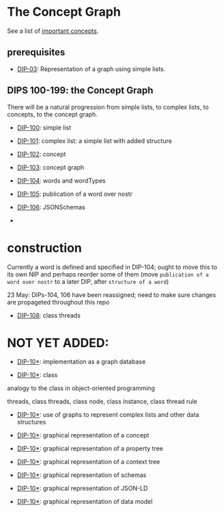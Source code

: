 # The Concept Graph

See a list of [important concepts](importantConcepts.md).

## prerequisites

- [DIP-03](../03.md): Representation of a graph using simple lists.

## DIPS 100-199: the Concept Graph

There will be a natural progression from simple lists, to complex lists, to concepts, to the concept graph.

- [DIP-100](100.md): simple list

- [DIP-101](101.md): complex list: a simple list with added structure

- [DIP-102](102.md): concept

- [DIP-103](103.md): concept graph

- [DIP-104](104.md): words and wordTypes 

- [DIP-105](105.md): publication of a word over nostr

- [DIP-106](106.md): JSONSchemas
- 
# construction

Currently a word is defined and specified in DIP-104; ought to move this to its own NIP and perhaps reorder some of them (move `publication of a word over nostr` to a later DIP, after `structure of a word`)

23 May: DIPs-104, 106 have been reassigned; need to make sure changes are propageted throughout this repo

- [DIP-108](108.md): class threads

# NOT YET ADDED:

- [DIP-10*](10*.md): implementation as a graph database

- [DIP-10*](10*.md): class

analogy to the class in object-oriented programming

threads, class threads, class node, class instance, class thread rule

- [DIP-10*](10*.md): use of graphs to represent complex lists and other data structures

- [DIP-10*](10*.md): graphical representation of a concept

- [DIP-10*](10*.md): graphical representation of a property tree

- [DIP-10*](10*.md): graphical representation of a context tree

- [DIP-10*](10*.md): graphical representation of schemas

- [DIP-10*](10*.md): graphical representation of JSON-LD

- [DIP-10*](10*.md): graphical representation of data model



